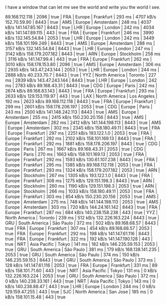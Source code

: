 I have a window that can let me see the world and write you the world  I see.
<head></head>


89.168.112.118 | 2096 | true | FRA | Europe | Frankfurt | 293 ms | 4707 kB/s
152.70.59.90 | 8443 | true | AMS | Europe | Amsterdam | 248 ms | 4037 kB/s
141.147.85.167 | 8443 | true | LHR | Europe | London | 242 ms | 4034 kB/s
141.147.89.115 | 443 | true | FRA | Europe | Frankfurt | 246 ms | 3990 kB/s
132.145.54.84 | 2053 | true | LHR | Europe | London | 242 ms | 3449 kB/s
158.101.199.249 | 8443 | true | AMS | Europe | Amsterdam | 288 ms | 3157 kB/s
132.145.54.84 | 8443 | true | LHR | Europe | London | 247 ms | 3142 kB/s
158.179.207.182 | 8443 | true | ARN | Europe | Stockholm | 258 ms | 3116 kB/s
141.147.99.4 | 443 | true | FRA | Europe | Frankfurt | 262 ms | 3010 kB/s
158.178.153.80 | 2096 | true | AMS | Europe | Amsterdam | 306 ms | 2935 kB/s
143.47.243.144 | 2053 | true | LHR | Europe | London | 244 ms | 2888 kB/s
40.233.70.7 | 8443 | true | YYZ | North America | Toronto | 227 ms | 2839 kB/s
143.47.243.144 | 8443 | true | LHR | Europe | London | 242 ms | 2783 kB/s
89.168.43.31 | 8443 | true | CDG | Europe | Paris | 242 ms | 2674 kB/s
89.168.83.143 | 8443 | true | FRA | Europe | Frankfurt | 293 ms | 2633 kB/s
129.153.119.97 | 443 | true | LAX | North America | Los Angeles | 192 ms | 2623 kB/s
89.168.112.118 | 8443 | true | FRA | Europe | Frankfurt | 299 ms | 2601 kB/s
158.178.206.197 | 2053 | true | CDG | Europe | Paris | 243 ms | 2500 kB/s
141.148.242.113 | 8443 | true | AMS | Europe | Amsterdam | 255 ms | 2415 kB/s
150.230.20.156 | 8443 | true | AMS | Europe | Amsterdam | 262 ms | 2412 kB/s
141.144.198.113 | 8443 | true | AMS | Europe | Amsterdam | 302 ms | 2345 kB/s
158.180.49.11 | 8443 | true | FRA | Europe | Frankfurt | 297 ms | 2251 kB/s
193.122.1.0 | 2053 | true | FRA | Europe | Frankfurt | 292 ms | 2102 kB/s
158.101.169.13 | 8443 | true | FRA | Europe | Frankfurt | 292 ms | 1881 kB/s
158.178.206.197 | 8443 | true | CDG | Europe | Paris | 267 ms | 1667 kB/s
89.168.43.31 | 2053 | true | CDG | Europe | Paris | 270 ms | 1663 kB/s
158.101.169.13 | 2053 | true | FRA | Europe | Frankfurt | 292 ms | 1593 kB/s
130.61.107.238 | 8443 | true | FRA | Europe | Frankfurt | 295 ms | 1385 kB/s
89.168.112.118 | 2053 | true | FRA | Europe | Frankfurt | 293 ms | 1324 kB/s
158.179.207.182 | 2053 | true | ARN | Europe | Stockholm | 267 ms | 1305 kB/s
193.122.1.0 | 8443 | true | FRA | Europe | Frankfurt | 308 ms | 1275 kB/s
129.151.198.3 | 8443 | true | ARN | Europe | Stockholm | 260 ms | 1190 kB/s
129.151.198.3 | 2053 | true | ARN | Europe | Stockholm | 266 ms | 1033 kB/s
158.180.49.11 | 2053 | true | FRA | Europe | Frankfurt | 303 ms | 854 kB/s
150.230.20.156 | 2053 | true | AMS | Europe | Amsterdam | 275 ms | 748 kB/s
141.144.198.113 | 2053 | true | AMS | Europe | Amsterdam | 303 ms | 720 kB/s
144.24.161.142 | 8443 | true | FRA | Europe | Frankfurt | 287 ms | 684 kB/s
140.238.158.238 | 443 | true | YYZ | North America | Toronto | 239 ms | 512 kB/s
132.226.163.224 | 8443 | true | GRU | South America | São Paulo | 372 ms | 502 kB/s
89.168.68.57 | 8443 | true | FRA | Europe | Frankfurt | 307 ms | 454 kB/s
89.168.68.57 | 2053 | true | FRA | Europe | Frankfurt | 292 ms | 198 kB/s
141.147.61.116 | 8443 | true | FRA | Europe | Frankfurt | 322 ms | 192 kB/s
141.147.190.128 | 443 | true | NRT | Asia Pacific | Tokyo | 141 ms | 182 kB/s
146.235.59.153 | 2053 | true | GRU | South America | São Paulo | 381 ms | 179 kB/s
168.138.141.235 | 2053 | true | GRU | South America | São Paulo | 374 ms | 150 kB/s
146.235.59.153 | 8443 | true | GRU | South America | São Paulo | 373 ms | 128 kB/s
141.147.61.116 | 2053 | true | FRA | Europe | Frankfurt | 331 ms | 89 kB/s
158.101.71.60 | 443 | true | NRT | Asia Pacific | Tokyo | 131 ms | 0 kB/s
132.226.163.224 | 2053 | true | GRU | South America | São Paulo | 372 ms | 0 kB/s
140.238.33.161 | 443 | true | NRT | Asia Pacific | Tokyo | 143 ms | 0 kB/s
140.238.88.47 | 443 | true | LHR | Europe | London | 244 ms | 0 kB/s
129.159.47.255 | 443 | true | SJC | North America | San Jose | 185 ms | 0 kB/s
158.101.15.48 | 443 | true

<br class="Apple-interchange-newline" style="caret-color: rgb(0, 0, 0); color: rgb(0, 0, 0); font-style: normal; font-variant-caps: normal; font-weight: 400; letter-spacing: normal; orphans: auto; text-align: start; text-indent: 0px; text-transform: none; white-space: normal; widows: auto; word-spacing: 0px; -webkit-tap-highlight-color: rgba(26, 26, 26, 0.3); -webkit-text-size-adjust: auto; -webkit-text-stroke-width: 0px; text-decoration: none;">